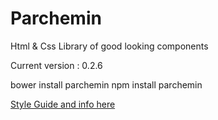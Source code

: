 # Parchemin
Html &amp; Css Library of good looking components

Current version : 0.2.6

bower install parchemin
npm install parchemin


[Style Guide and info here](https://batimentb.github.io/parchemin/)
